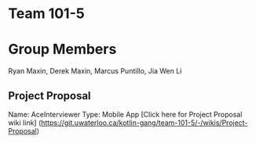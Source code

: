 # Team 101-5

# Group Members

Ryan Maxin, Derek Maxin, Marcus Puntillo, Jia Wen Li

## Project Proposal

Name: AceInterviewer
Type: Mobile App
[Click here for Project Proposal wiki link] (https://git.uwaterloo.ca/kotlin-gang/team-101-5/-/wikis/Project-Proposal)
